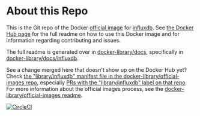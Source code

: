 # About this Repo

This is the Git repo of the Docker [official image](https://docs.docker.com/docker-hub/official_repos/) for [influxdb](https://registry.hub.docker.com/_/influxdb/). See [the Docker Hub page](https://registry.hub.docker.com/_/influxdb/) for the full readme on how to use this Docker image and for information regarding contributing and issues.

The full readme is generated over in [docker-library/docs](https://github.com/docker-library/docs), specifically in [docker-library/docs/influxdb](https://github.com/docker-library/docs/tree/master/influxdb).

See a change merged here that doesn't show up on the Docker Hub yet? Check [the "library/influxdb" manifest file in the docker-library/official-images repo](https://github.com/docker-library/official-images/blob/master/library/influxdb), especially [PRs with the "library/influxdb" label on that repo](https://github.com/docker-library/official-images/labels/library%2Finfluxdb). For more information about the official images process, see the [docker-library/official-images readme](https://github.com/docker-library/official-images/blob/master/README.md).

[![CircleCI](https://circleci.com/gh/influxdata/influxdata-docker.svg?style=svg)](https://circleci.com/gh/influxdata/influxdata-docker)

<!-- THIS FILE IS GENERATED BY https://github.com/docker-library/docs/blob/master/generate-repo-stub-readme.sh -->

